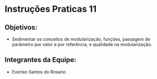# Instruções Praticas 11

## Objetivos:

* Sedimentar os conceitos de modularização, funções, passagem de
parâmetro por valor e por referência, e qualidade na
modularização.

## Integrantes da Equipe:
* Everlan Santos do Rosario
